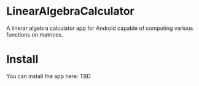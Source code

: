 # LinearAlgebraCalculator
A linerar algebra calculator app for Android capable of computing various functions on matrices.
# Install
You can install the app here: TBD
